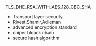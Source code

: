 TLS_DHE_RSA_WITH_AES_128_CBC_SHA
  - Transport layer security
  - Rivest,Shamir,Adleman
  - advanced encryption standard
  - chiper bloack chain
  - secure hash algorithm

